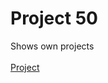 # Project 50

Shows own projects<br><br>
<a href = "https://rdaneelolivaw42.github.io/Project_50/">Project</a>
